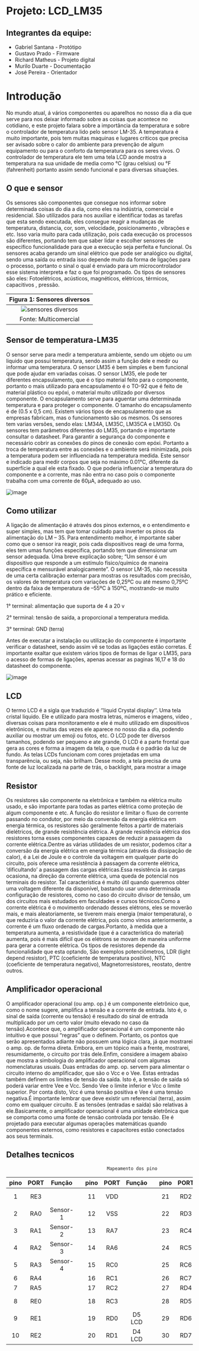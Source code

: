 # Projeto: LCD_LM35
## Integrantes da equipe:
* Gabriel Santana - Protótipo
* Gustavo Prado   - Firmware
* Richard Matheus - Projeto digital
* Murilo Duarte   - Documentação
* José Pereira    - Orientador  

# Introdução
No mundo atual, á vários componentes ou aparelhos no nosso dia a dia que serve para nos deixar informado sobre as coisas que acontece no cotidiano, e este projeto falara sobre a importância da temperatura e sobre o controlador de temperatura lido pelo sensor LM-35. A temperatura é muito importante, pois tem muitas maquinas e lugares criticos que precisa ser avisado sobre o calor do ambiente para prevenção de algum equipamento ou para o conforto da temperatura para os seres vivos. O controlador de temperatura ele tem uma tela LCD aonde mostra a temperatura na sua unidade de media como °C (grau celsius) ou °F (fahrenheit) portanto assim sendo funcional e para diversas situações. 


## O que e sensor 
 Os sensores são componentes que consegue nos informar sobre determinada coisas do dia a dia, como eles na indústria, comercial e residencial. São utilizados para nos auxiliar e identificar todas as tarefas que esta sendo executada, eles consegue reagir a mudanças de temperatura, distancia, cor, som, velocidade, posicionamento , vibrações e etc. Isso varia muito para cada utilização, pois cada execução os processos são diferentes, portando tem que saber lidar e escolher sensores de especifico funcionalidade para que a execução seja perfeita e funcional. Os sensores acaba gerando um sinal elétrico que pode ser analógico ou digital, sendo uma saída ou entrada isso depende muito da forma de ligações para o processo, portanto o sinal o qual é enviado para um microcontrolador esse sistema interpreta e faz o que foi programado. Os tipos de sensores são eles: Fotoelétricos, acústicos, magnéticos, elétricos, térmicos, capacitivos , pressão.
 
 | Figura 1: Sensores diversos |
 |:--:|
 |![sensores diversos](https://user-images.githubusercontent.com/88776127/161050897-636e7124-d012-4e44-ab9f-8773d3e0c6e8.png)|
 | Fonte: Multicomercial |
    

## Sensor de temperatura-LM35

O sensor serve para medir a temperatura ambiente, sendo um objeto ou um liquido que possui temperatura, sendo assim a função dele e medir ou informar uma temperatura. O sensor LM35 é bem simples e bem funcional que pode ajudar em variadas coisas. O sensor LM35, ele pode ter diferentes encapsulamento, que é o tipo material feito para o componente, portanto o mais utilizado para encapsulamento é o TO-92  que é feito de material plástico ou epóxi, o material muito utilizado por diversos componente. O encapsulamento serve para aguentar uma determinada temperatura e para proteger o componente. O tamanho do encapsulamento é de (0.5 x 0,5 cm). Existem vários tipos de encapsulamento que as empresas fabricam, mas o funcionamento são os mesmos. Os sensores tem varias versões, sendo elas: LM34A, LM35C, LM35CA e LM35D. Os sensores tem parâmetros diferentes do LM35, portando e importante consultar o datasheet. Para garantir a segurança do componente e necessário cobrir as conexões do pinos de conexão com epóxi. Portanto a troca de temperatura entre as conexões e o ambiente será minimizada, pois a temperatura podem ser influenciada na temperatura medida. Este sensor e indicado para medir corpos que seja no máximo 0.01°C, diferente da superfície a qual ele esta fixado. O que poderia influenciar a temperatura do componente e a corrente, mas não entra no caso pois o componente trabalha com uma corrente de 60μA, adequado ao uso.

 ![image](https://user-images.githubusercontent.com/88776127/161051123-69a14a18-eb50-4477-9970-21256ae9c0d5.png)

                                               
## Como utilizar

A ligação de alimentação é através dos pinos externos, e o entendimento e super simples, mas tem que tomar cuidado para inverter os pinos da alimentação do LM – 35. Para entendimento melhor, é importante saber como que o sensor ira reagir, pois cada dispositivos reagi de uma forma, eles tem umas funções especifica, portando tem que dimensionar um sensor adequada. Uma breve explicação sobre; “Um sensor é um dispositivo que responde a um estímulo físico/químico de maneira específica e mensurável analogicamente”. O sensor LM-35, não necessita de uma certa calibração externar para mostras os resultados com precisão, os valores de temperatura com variações de 0,25ºC ou até mesmo 0,75ºC dentro da faixa de temperatura de –55ºC à 150ºC, mostrando-se muito prático e eficiente.

1° terminal: alimentação que suporta de 4 a 20 v

2° terminal: tensão de saída, a proporcional a temperatura medida.

3° terminal: GND (terra)

Antes de executar a instalação ou utilização do componente é importante verificar o datasheet, sendo assim vê se todas as ligações estão corretas. É importante exaltar que existem vários tipos de formas de ligar o LM35, para o acesso de formas de ligações, apenas acessar as paginas 16,17 e 18 do datasheet do componente. 

![image](https://user-images.githubusercontent.com/88776127/161051374-116ae812-b708-4e56-9eee-2e6f48d32ee6.png)

## LCD

O termo LCD é a sigla que traduzido é ‘’liquid Crystal display’’. Uma tela cristal liquido. Ele e utilizado para mostra letras, números e imagens, vídeo , diversas coisas para monitoramento e ele é muito utilizado em dispositivos eletrônicos, e muitas das vezes ele aparece no nosso dia a dia, podendo auxiliar ou mostrar um emoji ou fotos, etc. O LCD pode ter diversos tamanhos, podendo ser pequeno e ate grande, O LCD é a parte frontal que gera as cores e forma a imagem da tela, o que muda é o padrão da luz de fundo. As telas LCDs funcionam com cores projetadas em uma transparência, ou seja, não brilham. Desse modo, a tela precisa de uma fonte de luz localizada na parte de trás, o backlight, para mostrar a image

## Resistor 

Os resistores são componente na eletrônica e também na elétrica muito usado, e são importante para todas as partes elétrica como proteção de algum componente e etc. 	A função do resistor e limitar o fluxo de corrente passando no condutor, por meio da conversão da energia elétrica em energia térmica, os resistores são geralmente feitos a partir de materiais dielétricos, de grande resistência elétrica. A grande resistência elétrica dos resistores torna esses componentes capazes de reduzir a passagem da corrente elétrica.Dentre as várias utilidades de um resistor, podemos citar a conversão da energia elétrica em energia térmica (através da dissipação de calor), é a Lei de Joule e o controle da voltagem em qualquer parte do circuito, pois oferece uma resistência à passagem da corrente elétrica, ‘dificultando’ a passagem das cargas elétricas.Essa resistência às cargas ocasiona, na direção da corrente elétrica, uma queda de potencial nos terminais do resistor. Tal característica é muito útil quando queremos obter uma voltagem diferente da disponível, bastando usar uma determinada configuração de resistores, como no caso do circuito divisor de tensão, um dos circuitos mais estudados em faculdades e cursos técnicos.Como a corrente elétrica é o movimento ordenado desses elétrons, eles se moverão mais, e mais aleatoriamente, se tiverem mais energia (maior temperatura), o que reduziria o valor da corrente elétrica, pois como vimos anteriormente, a corrente é um fluxo ordenado de cargas.Portanto, à medida que a temperatura aumenta, a resistividade (que é a característica do material) aumenta, pois é mais difícil que os elétrons se movam de maneira uniforme para gerar a corrente elétrica. Os tipos de resistores depende da funcionalidade que esta optando, São exemplos potenciômetros, LDR (light depend resistor), PTC (coeficiente de temperatura positivo), NTC (coeficiente de temperatura negativo), Magnetorresistores, reostato, dentre outros.

## Amplificador operacional

O amplificador operacional (ou amp. op.) é um componente eletrônico que, como o nome sugere, amplifica a tensão e a corrente de entrada. Isto é, o sinal de saída (corrente ou tensão) é resultado do sinal de entrada multiplicado por um certo valor (muito elevado no caso da tensão).Acontece que, o amplificador operacional é um componente não intuitivo e que possui “regras” que o definem. Portanto, os pontos que serão apresentados adiante não possuem uma lógica clara, já que mostrarei o amp. op. de forma direta. Embora, em um tópico mais a frente, mostrarei, resumidamente, o circuito por trás dele.Enfim, considere a imagem abaixo que mostra a simbologia do amplificador operacional com algumas nomenclaturas usuais. Duas entradas do amp. op. servem para alimentar o circuito interno do amplificador, que são o Vcc e o Vee. Estas entradas também definem os limites de tensão da saída. Isto é, a tensão de saída só poderá variar entre Vee e Vcc. Sendo Vee o limite inferior e Vcc o limite superior. Por conta disto, Vcc é uma tensão positiva e Vee é uma tensão negativa.É importante lembrar que deve existir um referencial (terra), assim como em qualquer circuito. E as tensões (entradas e saída) são relativas à ele.Basicamente, o amplificador operacional é uma unidade eletrônica que se comporta como uma fonte de tensão controlada por tensão. Ele é projetado para executar algumas operações matemáticas quando componentes externos, como resistores e capacitores estão conectados aos seus terminais.

## Detalhes tecnicos 


                                          Mapeamento dos pino 


|pino|PORT|Função| |pino|PORT|Função| |pino|PORT|Função|         |pino|PORT|Função|  	  		
|:--:|:--:|:--:|--|:---:|:--:|:--:|   --|:---:|:--:|:--:|        --|:---:|:--:|:--:|
| 1 | RE3 | ||  11| VDD |  |          | 21 | RD2 | D6 LCD |      |  31| VSS  |
| 2 | RA0 | Sensor-1 | | 12 | VSS |  || 22 | RD3 | D7 LCD |      | 32 | VDD |  |
| 3 | RA1 | Sensor-2 | | 13 | RA7 |  || 23 | RC4 |  |            |  33| RB0 |  |
| 4 | RA2 | Sensor-3 | | 14 | RA6 | | | 24 | RC5 | |             |  34| RB1 |  |
| 5 | RA3 | Sensor-4 | | 15 | RC0 | | | 25 | RC6 | |             |  35| RB2 |  |
| 6 | RA4 |  | | 16 | RC1 |  |        | 26 | RC7 | |             |  36| RB3 |  |
| 7 | RA5 |  | | 17 | RC2 |  |        | 27 | RD4 | RS LCD |      |  37| RB4 |  |
| 8 | RE0 |  | | 18 | RC3 |  |        | 28 | RD5 | EN LCD |      |  38| RB5 |  |
| 9 | RE1 |  | | 19 | RD0 | D5 LCD |  |  29| RD6 |  |            |  39| RB6 |  |
| 10 | RE2 | | | 20 | RD1 | D4 LCD |  |  30| RD7 |  |            |  40| RB7 |  |

































                                                


                                           










